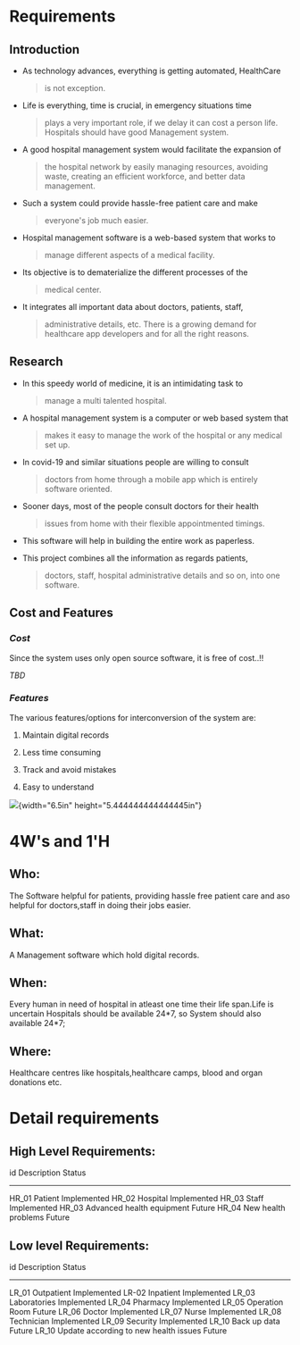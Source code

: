 **Requirements**
================

**Introduction**
----------------

-   As technology advances, everything is getting automated, HealthCare
    > is not exception.

-   Life is everything, time is crucial, in emergency situations time
    > plays a very important role, if we delay it can cost a
    > person life. Hospitals should have good Management system.

-   A good hospital management system would facilitate the expansion of
    > the hospital network by easily managing resources, avoiding waste,
    > creating an efficient workforce, and better data management.

-   Such a system could provide hassle-free patient care and make
    > everyone's job much easier.

-   Hospital management software is a web-based system that works to
    > manage different aspects of a medical facility.

-   Its objective is to dematerialize the different processes of the
    > medical center.

-   It integrates all important data about doctors, patients, staff,
    > administrative details, etc. There is a growing demand for
    > healthcare app developers and for all the right reasons.

**Research**
------------

-   In this speedy world of medicine, it is an intimidating task to
    > manage a multi talented hospital.

-   A hospital management system is a computer or web based system that
    > makes it easy to manage the work of the hospital or any medical
    > set up.

-   In covid-19 and similar situations people are willing to consult
    > doctors from home through a mobile app which is entirely
    > software oriented.

-   Sooner days, most of the people consult doctors for their health
    > issues from home with their flexible appointmented timings.

-   This software will help in building the entire work as paperless.

-   This project combines all the information as regards patients,
    > doctors, staff, hospital administrative details and so on, into
    > one software.

**Cost and Features**
---------------------

### ***Cost***

Since the system uses only open source software, it is free of cost..!!

*TBD*

### ***Features***

The various features/options for interconversion of the system are:

1.  Maintain digital records

2.  Less time consuming

3.  Track and avoid mistakes

4.  Easy to understand

![](media/image1.jpg){width="6.5in" height="5.444444444444445in"}

**4W's and 1'H**
================

**Who:**
--------

The Software helpful for patients, providing hassle free patient care
and aso helpful for doctors,staff in doing their jobs easier.

**What:**
---------

A Management software which hold digital records.

**When:**
---------

Every human in need of hospital in atleast one time their life span.Life
is uncertain Hospitals should be available 24\*7, so System should also
available 24\*7;

**Where:**
----------

Healthcare centres like hospitals,healthcare camps, blood and organ
donations etc.

**Detail requirements**
=======================

**High Level Requirements:**
----------------------------

  id       Description                 Status
  -------- --------------------------- -------------
  HR\_01   Patient                     Implemented
  HR\_02   Hospital                    Implemented
  HR\_03   Staff                       Implemented
  HR\_03   Advanced health equipment   Future
  HR\_04   New health problems         Future

**Low level Requirements:**
---------------------------

  id       Description                             Status
  -------- --------------------------------------- -------------
  LR\_01   Outpatient                              Implemented
  LR-02    Inpatient                               Implemented
  LR\_03   Laboratories                            Implemented
  LR\_04   Pharmacy                                Implemented
  LR\_05   Operation Room                          Future
  LR\_06   Doctor                                  Implemented
  LR\_07   Nurse                                   Implemented
  LR\_08   Technician                              Implemented
  LR\_09   Security                                Implemented
  LR\_10   Back up data                            Future
  LR\_10   Update according to new health issues   Future

